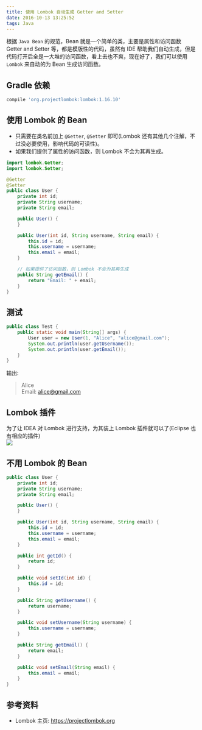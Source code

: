 ```yaml
---
title: 使用 Lombok 自动生成 Getter and Setter
date: 2016-10-13 13:25:52
tags: Java
---
```

根据 `Java Bean` 的规范，Bean 就是一个简单的类，主要是属性和访问函数 Getter and Setter 等，都是模版性的代码，虽然有 IDE 帮助我们自动生成，但是代码打开后全是一大堆的访问函数，看上去也不爽，现在好了，我们可以使用 `Lombok` 来自动的为 Bean 生成访问函数。

<!--more-->

## Gradle 依赖
```groovy
compile 'org.projectlombok:lombok:1.16.10'
```

## 使用 Lombok 的 Bean
* 只需要在类名前加上 `@Getter`, `@Setter` 即可(Lombok 还有其他几个注解，不过没必要使用，影响代码的可读性)。
* 如果我们提供了属性的访问函数，则 Lombok 不会为其再生成。

```java
import lombok.Getter;
import lombok.Setter;

@Getter
@Setter
public class User {
    private int id;
    private String username;
    private String email;

    public User() {
    }

    public User(int id, String username, String email) {
        this.id = id;
        this.username = username;
        this.email = email;
    }

    // 如果提供了访问函数，则 Lombok 不会为其再生成
    public String getEmail() {
        return "Email: " + email;
    }
}
```

## 测试
```java
public class Test {
    public static void main(String[] args) {
        User user = new User(1, "Alice", "alice@gmail.com");
        System.out.println(user.getUsername());
        System.out.println(user.getEmail());
    }
}
```

输出:

> Alice  
> Email: alice@gmail.com

## Lombok 插件
为了让 IDEA 对 Lombok 进行支持，为其装上 Lombok 插件就可以了(Eclipse 也有相应的插件)  
![](/img/java/lombok-idea.png)

## 不用 Lombok 的 Bean
```java
public class User {
    private int id;
    private String username;
    private String email;

    public User() {
    }

    public User(int id, String username, String email) {
        this.id = id;
        this.username = username;
        this.email = email;
    }

    public int getId() {
        return id;
    }

    public void setId(int id) {
        this.id = id;
    }

    public String getUsername() {
        return username;
    }

    public void setUsername(String username) {
        this.username = username;
    }

    public String getEmail() {
        return email;
    }

    public void setEmail(String email) {
        this.email = email;
    }
}
```

## 参考资料
* Lombok 主页: <https://projectlombok.org>
